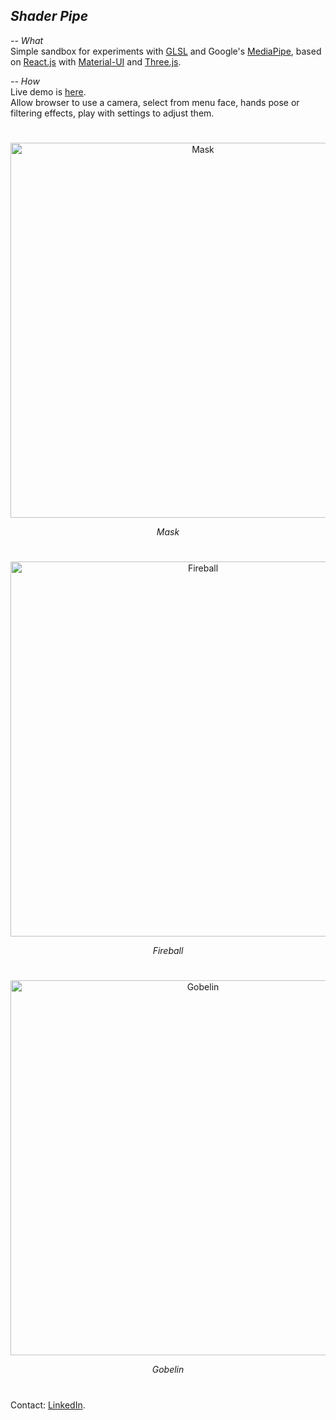 ## <em>Shader Pipe</em>

<em>-- What</em><br>
Simple sandbox for experiments with [GLSL](https://www.khronos.org/opengl/wiki/Core_Language_(GLSL)) and Google's [MediaPipe](https://mediapipe.dev/), based on [React.js](https://reactjs.org/) with [Material-UI](https://material-ui.com/) and [Three.js](https://threejs.org/).

<em>-- How</em><br>
Live demo is [here](https://virtualkiln.ru/).<br>
Allow browser to use a camera, select from menu face, hands pose or filtering effects, play with settings to adjust them.

#
<p align="center" align="left">
  <img src="https://github.com/syanenko/ShaderPipe/assets/6688301/8f98add3-f0f7-4909-8660-632afd36f367" alt="Mask" width="600">
 <p align="center">
   <em>Mask</em>
 </p>
</p>

#
<p align="center" align="left">
  <img src="https://github.com/syanenko/ShaderPipe/assets/6688301/a7974075-2d27-48a3-b0dd-584097d46ba2" alt="Fireball" width="600">
 <p align="center">
   <em>Fireball</em>
 </p> 
</p>

#
<p align="center" align="left">
  <img src="https://github.com/syanenko/ShaderPipe/assets/6688301/3a1c70c0-209a-41a9-9352-494d736e0ba2" alt="Gobelin" width="600">
 <p align="center">
   <em>Gobelin</em>
 </p> 
</p>

#
Contact: [LinkedIn](https://www.linkedin.com/in/sergey-yanenko-57b21a96/).
